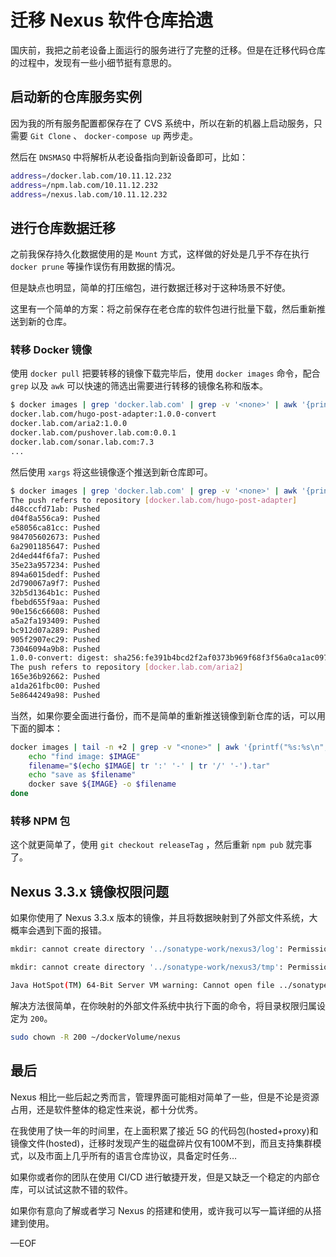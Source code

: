 # 迁移 Nexus 软件仓库拾遗

国庆前，我把之前老设备上面运行的服务进行了完整的迁移。但是在迁移代码仓库的过程中，发现有一些小细节挺有意思的。

## 启动新的仓库服务实例

因为我的所有服务配置都保存在了 CVS 系统中，所以在新的机器上启动服务，只需要 `Git Clone` 、 `docker-compose up` 两步走。

然后在 `DNSMASQ` 中将解析从老设备指向到新设备即可，比如：

```bash
address=/docker.lab.com/10.11.12.232
address=/npm.lab.com/10.11.12.232
address=/nexus.lab.com/10.11.12.232
```

## 进行仓库数据迁移

之前我保存持久化数据使用的是 `Mount` 方式，这样做的好处是几乎不存在执行 `docker prune` 等操作误伤有用数据的情况。

但是缺点也明显，简单的打压缩包，进行数据迁移对于这种场景不好使。

这里有一个简单的方案：将之前保存在老仓库的软件包进行批量下载，然后重新推送到新的仓库。

### 转移 Docker 镜像

使用 `docker pull` 把要转移的镜像下载完毕后，使用 `docker images` 命令，配合 `grep` 以及 `awk` 可以快速的筛选出需要进行转移的镜像名称和版本。

```bash
$ docker images | grep 'docker.lab.com' | grep -v '<none>' | awk '{printf("%s:%s\n", $1, $2)}'
docker.lab.com/hugo-post-adapter:1.0.0-convert
docker.lab.com/aria2:1.0.0
docker.lab.com/pushover.lab.com:0.0.1
docker.lab.com/sonar.lab.com:7.3
...
```

然后使用 `xargs` 将这些镜像逐个推送到新仓库即可。

```bash
$ docker images | grep 'docker.lab.com' | grep -v '<none>' | awk '{printf("%s:%s\n", $1, $2)}' | xargs -I {} docker push {}
The push refers to repository [docker.lab.com/hugo-post-adapter]
d48cccfd71ab: Pushed 
d04f8a556ca9: Pushed 
e58056ca81cc: Pushed 
984705602673: Pushed 
6a2901185647: Pushed 
2d4ed44f6fa7: Pushed 
35e23a957234: Pushed 
894a6015dedf: Pushed 
2d790067a9f7: Pushed 
32b5d1364b1c: Pushed 
fbebd655f9aa: Pushed 
90e156c66608: Pushed 
a5a2fa193409: Pushed 
bc912d07a289: Pushed 
905f2907ec29: Pushed 
73046094a9b8: Pushed 
1.0.0-convert: digest: sha256:fe391b4bcd2f2af0373b969f68f3f56a0ca1ac097257160c4abf135d31d39a7d size: 3668
The push refers to repository [docker.lab.com/aria2]
165e36b92662: Pushed 
a1da261fbc00: Pushed 
5e8644249a98: Pushed 
```

当然，如果你要全面进行备份，而不是简单的重新推送镜像到新仓库的话，可以用下面的脚本：

```bash
docker images | tail -n +2 | grep -v "<none>" | awk '{printf("%s:%s\n", $1, $2)}' | while read IMAGE; do
    echo "find image: $IMAGE"
    filename="$(echo $IMAGE| tr ':' '-' | tr '/' '-').tar"
    echo "save as $filename"
    docker save ${IMAGE} -o $filename
done
```

### 转移 NPM 包

这个就更简单了，使用 `git checkout releaseTag` ，然后重新 `npm pub` 就完事了。

## Nexus 3.3.x 镜像权限问题

如果你使用了 Nexus 3.3.x 版本的镜像，并且将数据映射到了外部文件系统，大概率会遇到下面的报错。

```bash
mkdir: cannot create directory '../sonatype-work/nexus3/log': Permission denied

mkdir: cannot create directory '../sonatype-work/nexus3/tmp': Permission denied

Java HotSpot(TM) 64-Bit Server VM warning: Cannot open file ../sonatype-work/nexus3/log/jvm.log due to No such file or directory
```

解决方法很简单，在你映射的外部文件系统中执行下面的命令，将目录权限归属设定为 `200`。

```bash
sudo chown -R 200 ~/dockerVolume/nexus
```

## 最后

Nexus 相比一些后起之秀而言，管理界面可能相对简单了一些，但是不论是资源占用，还是软件整体的稳定性来说，都十分优秀。

在我使用了快一年的时间里，在上面积累了接近 5G 的代码包(hosted+proxy)和镜像文件(hosted)，迁移时发现产生的磁盘碎片仅有100M不到，而且支持集群模式，以及市面上几乎所有的语言仓库协议，具备定时任务…

如果你或者你的团队在使用 CI/CD 进行敏捷开发，但是又缺乏一个稳定的内部仓库，可以试试这款不错的软件。

如果你有意向了解或者学习 Nexus 的搭建和使用，或许我可以写一篇详细的从搭建到使用。

—EOF